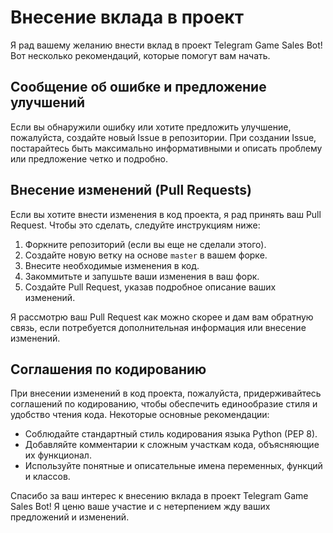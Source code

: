 # Внесение вклада в проект

Я рад вашему желанию внести вклад в проект Telegram Game Sales Bot! Вот несколько рекомендаций, которые помогут вам начать.

## Сообщение об ошибке и предложение улучшений

Если вы обнаружили ошибку или хотите предложить улучшение, пожалуйста, создайте новый Issue в репозитории. При создании Issue, постарайтесь быть максимально информативными и описать проблему или предложение четко и подробно.

## Внесение изменений (Pull Requests)

Если вы хотите внести изменения в код проекта, я рад принять ваш Pull Request. Чтобы это сделать, следуйте инструкциям ниже:

1. Форкните репозиторий (если вы еще не сделали этого).
2. Создайте новую ветку на основе `master` в вашем форке.
3. Внесите необходимые изменения в код.
4. Закоммитьте и запушьте ваши изменения в ваш форк.
5. Создайте Pull Request, указав подробное описание ваших изменений.

Я рассмотрю ваш Pull Request как можно скорее и дам вам обратную связь, если потребуется дополнительная информация или внесение изменений.

## Соглашения по кодированию

При внесении изменений в код проекта, пожалуйста, придерживайтесь соглашений по кодированию, чтобы обеспечить единообразие стиля и удобство чтения кода. Некоторые основные рекомендации:

- Соблюдайте стандартный стиль кодирования языка Python (PEP 8).
- Добавляйте комментарии к сложным участкам кода, объясняющие их функционал.
- Используйте понятные и описательные имена переменных, функций и классов.

Спасибо за ваш интерес к внесению вклада в проект Telegram Game Sales Bot! Я ценю ваше участие и с нетерпением жду ваших предложений и изменений.
